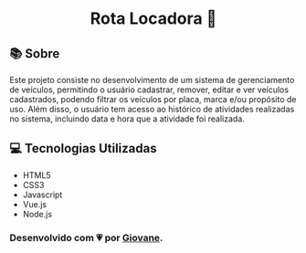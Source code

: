 <h1 align="center">Rota Locadora 🚗</h1>

## 📚 Sobre

Este projeto consiste no desenvolvimento de um sistema de gerenciamento de veículos, permitindo o usuário cadastrar, remover, editar e ver veículos cadastrados, podendo filtrar os veículos por placa, marca e/ou propósito de uso. Além disso, o usuário tem acesso ao histórico de atividades realizadas no sistema, incluindo data e hora que a atividade foi realizada.

## 💻 Tecnologias Utilizadas

* HTML5
* CSS3
* Javascript
* Vue.js
* Node.js

### Desenvolvido com 💗 por [Giovane](https://github.com/Giov4ne).
